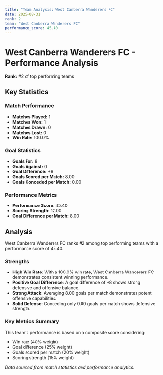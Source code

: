 ```yaml
---
title: "Team Analysis: West Canberra Wanderers FC"
date: 2025-08-31
rank: 2
team: "West Canberra Wanderers FC"
performance_score: 45.40
---
```


# West Canberra Wanderers FC - Performance Analysis

**Rank:** #2 of top performing teams

## Key Statistics

### Match Performance
- **Matches Played:** 1
- **Matches Won:** 1
- **Matches Drawn:** 0
- **Matches Lost:** 0
- **Win Rate:** 100.0%

### Goal Statistics
- **Goals For:** 8
- **Goals Against:** 0
- **Goal Difference:** +8
- **Goals Scored per Match:** 8.00
- **Goals Conceded per Match:** 0.00

### Performance Metrics
- **Performance Score:** 45.40
- **Scoring Strength:** 12.00
- **Goal Difference per Match:** 8.00

## Analysis

West Canberra Wanderers FC ranks #2 among top performing teams with a performance score of 45.40.

### Strengths
- **High Win Rate**: With a 100.0% win rate, West Canberra Wanderers FC demonstrates consistent winning performance.
- **Positive Goal Difference**: A goal difference of +8 shows strong defensive and offensive balance.
- **Strong Attack**: Averaging 8.00 goals per match demonstrates potent offensive capabilities.
- **Solid Defense**: Conceding only 0.00 goals per match shows defensive strength.

### Key Metrics Summary

This team's performance is based on a composite score considering:
- Win rate (40% weight)
- Goal difference (25% weight) 
- Goals scored per match (20% weight)
- Scoring strength (15% weight)

*Data sourced from match statistics and performance analytics.*
